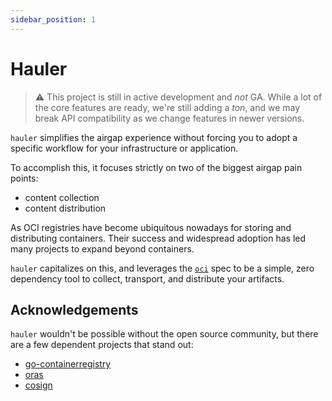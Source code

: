 ```yaml
---
sidebar_position: 1
---
```

# Hauler

> ⚠️ This project is still in active development and _not_ GA.  While a lot of the core features are ready, we're still adding a _ton_, and we may break API compatibility as we change features in newer versions.

`hauler` simplifies the airgap experience without forcing you to adopt a specific workflow for your infrastructure or application.  

To accomplish this, it focuses strictly on two of the biggest airgap pain points:

* content collection
* content distribution

As OCI registries have become ubiquitous nowadays for storing and distributing containers.  Their success and widespread adoption has led many projects to expand beyond containers.

`hauler` capitalizes on this, and leverages the [`oci`](https://github.com/opencontainers) spec to be a simple, zero dependency tool to collect, transport, and distribute your artifacts.

## Acknowledgements

`hauler` wouldn't be possible without the open source community, but there are a few dependent projects that stand out:

* [go-containerregistry](https://github.com/google/go-containerregistry)
* [oras](https://github.com/oras-project/oras)
* [cosign](https://github.com/sigstore/cosign)